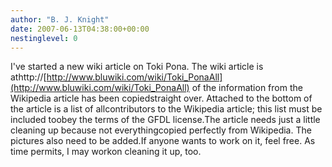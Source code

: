 ```yaml
---
author: "B. J. Knight"
date: 2007-06-13T04:38:00+00:00
nestinglevel: 0
---
```

I've started a new wiki article on Toki Pona. The wiki article is athttp://[http://www.bluwiki.com/wiki/Toki_PonaAll](http://www.bluwiki.com/wiki/Toki_PonaAll) of the information from the Wikipedia article has been copiedstraight over. Attached to the bottom of the article is a list of allcontributors to the Wikipedia article; this list must be included toobey the terms of the GFDL license.The article needs just a little cleaning up because not everythingcopied perfectly from Wikipedia. The pictures also need to be added.If anyone wants to work on it, feel free. As time permits, I may workon cleaning it up, too.